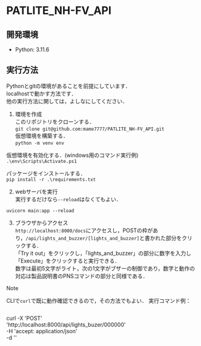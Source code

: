 # PATLITE_NH-FV_API
  
## 開発環境
- Python: 3.11.6  
  

## 実行方法
Pythonとgitの環境があることを前提にしています．  
localhostで動かす方法です．  
他の実行方法に関しては，よしなにしてください．  
  
1. 環境を作成  
このリポジトリをクローンする．  
```git clone git@github.com:mame7777/PATLITE_NH-FV_API.git```  
仮想環境を構築する．  
```python -m venv env```  
  
仮想環境を有効化する．(windows用のコマンド実行例)  
```.\env\Scripts\Activate.ps1```  
  
パッケージをインストールする．  
```pip install -r .\requirements.txt```  
  
  
2. webサーバを実行  
実行するだけなら`--reload`はなくてもよい．
```
uvicorn main:app --reload
```  
  
  
3. ブラウザからアクセス  
`http://localhost:8000/docs`にアクセスし，POSTの枠があり，`/api/lights_and_buzzer/[lights_and_buzzer]`と書かれた部分をクリックする．  
「Try it out」をクリックし，「lights_and_buzzer」の部分に数字を入力し「Execute」をクリックすると実行できる．  
数字は最初5文字がライト，次の1文字がブザーの制御であり，数字と動作の対応は製品説明書のPNSコマンドの部分と同様である． 
> [!NOTE]
> CLIで`curl`で既に動作確認できるので，その方法でもよい．
> 実行コマンド例：
> ```
curl -X 'POST' \
  'http://localhost:8000/api/lights_buzer/000000' \
  -H 'accept: application/json' \
  -d ''
```
